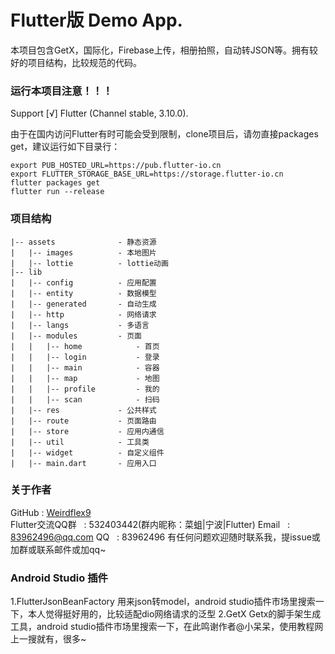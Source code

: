 # Flutter版 Demo App.

本项目包含GetX，国际化，Firebase上传，相册拍照，自动转JSON等。拥有较好的项目结构，比较规范的代码。 


### 运行本项目注意！！！

Support [√] Flutter (Channel stable, 3.10.0).

由于在国内访问Flutter有时可能会受到限制，clone项目后，请勿直接packages get，建议运行如下目录行：
```
export PUB_HOSTED_URL=https://pub.flutter-io.cn  
export FLUTTER_STORAGE_BASE_URL=https://storage.flutter-io.cn  
flutter packages get
flutter run --release
```

### 项目结构
```
|-- assets              - 静态资源
|   |-- images          - 本地图片
|   |-- lottie          - lottie动画
|-- lib
|   |-- config          - 应用配置
|   |-- entity          - 数据模型
|   |-- generated       - 自动生成
|   |-- http            - 网络请求
|   |-- langs           - 多语言
|   |-- modules         - 页面
|   |   |-- home            - 首页
|   |   |-- login           - 登录
|   |   |-- main            - 容器
|   |   |-- map             - 地图
|   |   |-- profile         - 我的
|   |   |-- scan            - 扫码
|   |-- res             - 公共样式
|   |-- route           - 页面路由
|   |-- store           - 应用内通信
|   |-- util            - 工具类
|   |-- widget          - 自定义组件
|   |-- main.dart       - 应用入口
```

### 关于作者
GitHub : [Weirdflex9](https://github.com/Weirdflex9)  
Flutter交流QQ群 &nbsp;&nbsp;: 532403442(群内昵称：菜蛆|宁波|Flutter)
Email &nbsp;&nbsp;: 83962496@qq.com
QQ &nbsp;&nbsp;: 83962496
有任何问题欢迎随时联系我，提issue或加群或联系邮件或加qq~


### Android Studio 插件

1.FlutterJsonBeanFactory 用来json转model，android studio插件市场里搜索一下，本人觉得挺好用的，比较适配dio网络请求的泛型
2.GetX Getx的脚手架生成工具，android studio插件市场里搜索一下，在此鸣谢作者@小呆呆，使用教程网上一搜就有，很多~